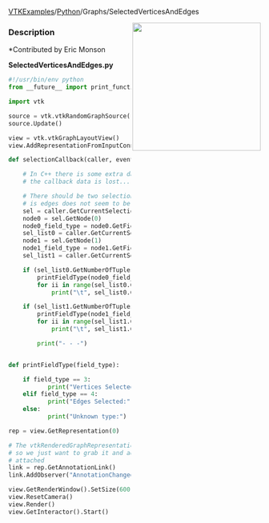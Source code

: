 [VTKExamples](Home)/[Python](Python)/Graphs/SelectedVerticesAndEdges

<img align="right" src="https://github.com/lorensen/VTKExamples/raw/master/Testing/Baseline/Graphs/TestSelectedVerticesAndEdges.png" width="256" />

### Description
[]([File:VTK_Examples_Python_Graphs_SelectedVerticesAndEdges.png])

*Contributed by Eric Monson

**SelectedVerticesAndEdges.py**
```python
#!/usr/bin/env python
from __future__ import print_function

import vtk

source = vtk.vtkRandomGraphSource()
source.Update()

view = vtk.vtkGraphLayoutView()
view.AddRepresentationFromInputConnection(source.GetOutputPort())

def selectionCallback(caller, event):

    # In C++ there is some extra data passed to the callback, but in Python
    # the callback data is lost...

    # There should be two selection nodes, but which one is vertices and which
    # is edges does not seem to be guaranteed...
    sel = caller.GetCurrentSelection()
    node0 = sel.GetNode(0)
    node0_field_type = node0.GetFieldType()
    sel_list0 = caller.GetCurrentSelection().GetNode(0).GetSelectionList()
    node1 = sel.GetNode(1)
    node1_field_type = node1.GetFieldType()
    sel_list1 = caller.GetCurrentSelection().GetNode(1).GetSelectionList()

    if (sel_list0.GetNumberOfTuples() > 0):
        printFieldType(node0_field_type)
        for ii in range(sel_list0.GetNumberOfTuples()):
            print("\t", sel_list0.GetValue(ii))

    if (sel_list1.GetNumberOfTuples() > 0):
        printFieldType(node1_field_type)
        for ii in range(sel_list1.GetNumberOfTuples()):
            print("\t", sel_list1.GetValue(ii))

        print("- - -")


def printFieldType(field_type):

    if field_type == 3:
           print("Vertices Selected:")
    elif field_type == 4:
           print("Edges Selected:")
    else:
           print("Unknown type:")

rep = view.GetRepresentation(0)

# The vtkRenderedGraphRepresentation should already have a vtkAnnotationLink,
# so we just want to grab it and add an observer with our callback function
# attached
link = rep.GetAnnotationLink()
link.AddObserver("AnnotationChangedEvent", selectionCallback)

view.GetRenderWindow().SetSize(600, 600)
view.ResetCamera()
view.Render()
view.GetInteractor().Start()
```
